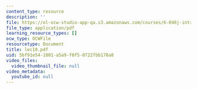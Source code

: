 ```yaml
---
content_type: resource
description: ''
file: https://ol-ocw-studio-app-qa.s3.amazonaws.com/courses/6-046j-introduction-to-algorithms-sma-5503-fall-2005/5bf91e541801a5a9f0f50722fbb178a8_lec10.pdf
file_type: application/pdf
learning_resource_types: []
ocw_type: OCWFile
resourcetype: Document
title: lec10.pdf
uid: 5bf91e54-1801-a5a9-f0f5-0722fbb178a8
video_files:
  video_thumbnail_file: null
video_metadata:
  youtube_id: null
---
```

